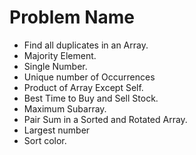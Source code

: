 # Problem Name
- Find all duplicates in an Array.
- Majority Element.
- Single Number.
- Unique number of Occurrences
- Product of Array Except Self.
- Best Time to Buy and Sell Stock.
- Maximum Subarray.
- Pair Sum in a Sorted and Rotated Array.
- Largest number
- Sort color.

